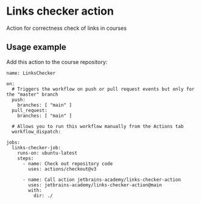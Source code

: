 # Links checker action
Action for correctness check of links in courses

## Usage example
Add this action to the course repository:
```
name: LinksChecker

on:
  # Triggers the workflow on push or pull request events but only for the "master" branch
  push:
    branches: [ "main" ]
  pull_request:
    branches: [ "main" ]

  # Allows you to run this workflow manually from the Actions tab
  workflow_dispatch:

jobs:
  links-checker-job:
    runs-on: ubuntu-latest
    steps:
      - name: Check out repository code
        uses: actions/checkout@v3

      - name: Call action jetbrains-academy/links-checker-action
        uses: jetbrains-academy/links-checker-action@main
        with:
          dir: ./
```

